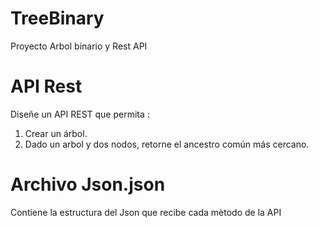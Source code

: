 # TreeBinary
Proyecto Arbol binario y Rest API

# API Rest 
Diseñe un API REST que permita :
1. Crear un árbol.
2. Dado un arbol y dos nodos, retorne el ancestro común más cercano.

# Archivo Json.json
Contiene la estructura del Json que recibe cada mètodo de la API
